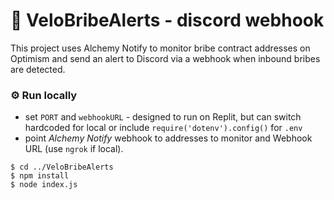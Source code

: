 # :mountain_bicyclist: VeloBribeAlerts - discord webhook

This project uses Alchemy Notify to monitor bribe contract addresses on Optimism and send an alert to Discord via a webhook when inbound bribes are detected.

### :gear: Run locally

* set `PORT` and `webhookURL` - designed to run on Replit, but can switch hardcoded for local or include
`require('dotenv').config()` for `.env`
* point *Alchemy Notify* webhook to addresses to monitor and Webhook URL (use `ngrok` if local).

```
$ cd ../VeloBribeAlerts
$ npm install
$ node index.js
```
